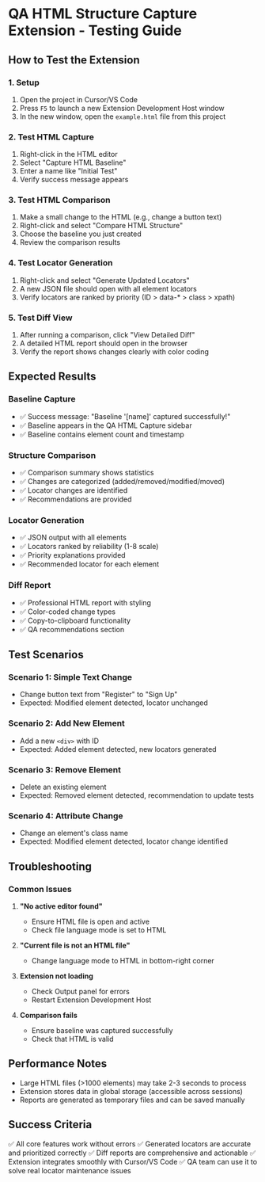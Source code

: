 # QA HTML Structure Capture Extension - Testing Guide

## How to Test the Extension

### 1. Setup
1. Open the project in Cursor/VS Code
2. Press `F5` to launch a new Extension Development Host window
3. In the new window, open the `example.html` file from this project

### 2. Test HTML Capture
1. Right-click in the HTML editor
2. Select "Capture HTML Baseline"
3. Enter a name like "Initial Test"
4. Verify success message appears

### 3. Test HTML Comparison
1. Make a small change to the HTML (e.g., change a button text)
2. Right-click and select "Compare HTML Structure"
3. Choose the baseline you just created
4. Review the comparison results

### 4. Test Locator Generation
1. Right-click and select "Generate Updated Locators"
2. A new JSON file should open with all element locators
3. Verify locators are ranked by priority (ID > data-* > class > xpath)

### 5. Test Diff View
1. After running a comparison, click "View Detailed Diff"
2. A detailed HTML report should open in the browser
3. Verify the report shows changes clearly with color coding

## Expected Results

### Baseline Capture
- ✅ Success message: "Baseline '[name]' captured successfully!"
- ✅ Baseline appears in the QA HTML Capture sidebar
- ✅ Baseline contains element count and timestamp

### Structure Comparison
- ✅ Comparison summary shows statistics
- ✅ Changes are categorized (added/removed/modified/moved)
- ✅ Locator changes are identified
- ✅ Recommendations are provided

### Locator Generation
- ✅ JSON output with all elements
- ✅ Locators ranked by reliability (1-8 scale)
- ✅ Priority explanations provided
- ✅ Recommended locator for each element

### Diff Report
- ✅ Professional HTML report with styling
- ✅ Color-coded change types
- ✅ Copy-to-clipboard functionality
- ✅ QA recommendations section

## Test Scenarios

### Scenario 1: Simple Text Change
- Change button text from "Register" to "Sign Up"
- Expected: Modified element detected, locator unchanged

### Scenario 2: Add New Element
- Add a new `<div>` with ID
- Expected: Added element detected, new locators generated

### Scenario 3: Remove Element
- Delete an existing element
- Expected: Removed element detected, recommendation to update tests

### Scenario 4: Attribute Change
- Change an element's class name
- Expected: Modified element detected, locator change identified

## Troubleshooting

### Common Issues
1. **"No active editor found"**
   - Ensure HTML file is open and active
   - Check file language mode is set to HTML

2. **"Current file is not an HTML file"**
   - Change language mode to HTML in bottom-right corner

3. **Extension not loading**
   - Check Output panel for errors
   - Restart Extension Development Host

4. **Comparison fails**
   - Ensure baseline was captured successfully
   - Check that HTML is valid

## Performance Notes
- Large HTML files (>1000 elements) may take 2-3 seconds to process
- Extension stores data in global storage (accessible across sessions)
- Reports are generated as temporary files and can be saved manually

## Success Criteria
✅ All core features work without errors
✅ Generated locators are accurate and prioritized correctly
✅ Diff reports are comprehensive and actionable
✅ Extension integrates smoothly with Cursor/VS Code
✅ QA team can use it to solve real locator maintenance issues
